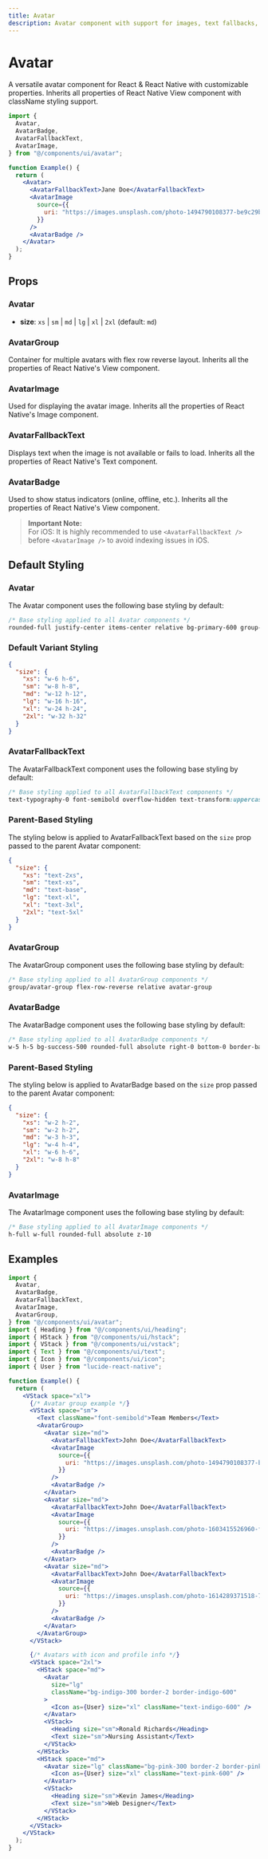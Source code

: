 ```yaml
---
title: Avatar
description: Avatar component with support for images, text fallbacks, and status indicators.
---
```


# Avatar

A versatile avatar component for React & React Native with customizable properties. Inherits all properties of React Native View component with className styling support.

```jsx
import {
  Avatar,
  AvatarBadge,
  AvatarFallbackText,
  AvatarImage,
} from "@/components/ui/avatar";

function Example() {
  return (
    <Avatar>
      <AvatarFallbackText>Jane Doe</AvatarFallbackText>
      <AvatarImage
        source={{
          uri: "https://images.unsplash.com/photo-1494790108377-be9c29b29330?ixlib=rb-1.2.1&ixid=MnwxMjA3fDB8MHxwaG90by1wYWdlfHx8fGVufDB8fHx8&auto=format&fit=crop&w=687&q=80",
        }}
      />
      <AvatarBadge />
    </Avatar>
  );
}
```

## Props

### Avatar

- **size**: `xs` | `sm` | `md` | `lg` | `xl` | `2xl` (default: `md`)

### AvatarGroup

Container for multiple avatars with flex row reverse layout.
Inherits all the properties of React Native's View component.

### AvatarImage

Used for displaying the avatar image.
Inherits all the properties of React Native's Image component.

### AvatarFallbackText

Displays text when the image is not available or fails to load.
Inherits all the properties of React Native's Text component.

### AvatarBadge

Used to show status indicators (online, offline, etc.).
Inherits all the properties of React Native's View component.

> **Important Note:**  
> For iOS: It is highly recommended to use `<AvatarFallbackText />` before `<AvatarImage />` to avoid indexing issues in iOS.

## Default Styling

### Avatar

<!-- BASE_STYLE_START -->

The Avatar component uses the following base styling by default:

```css
/* Base styling applied to all Avatar components */
rounded-full justify-center items-center relative bg-primary-600 group-[.avatar-group]/avatar-group:-ml-2.5
```

<!-- BASE_STYLE_END -->

### Default Variant Styling

<!-- VARIANT_STYLES_START -->

```json
{
  "size": {
    "xs": "w-6 h-6",
    "sm": "w-8 h-8",
    "md": "w-12 h-12",
    "lg": "w-16 h-16",
    "xl": "w-24 h-24",
    "2xl": "w-32 h-32"
  }
}
```

<!-- VARIANT_STYLES_END -->

### AvatarFallbackText

<!-- BASE_STYLE_START -->

The AvatarFallbackText component uses the following base styling by default:

```css
/* Base styling applied to all AvatarFallbackText components */
text-typography-0 font-semibold overflow-hidden text-transform:uppercase web:cursor-default
```

<!-- BASE_STYLE_END -->

### Parent-Based Styling

The styling below is applied to AvatarFallbackText based on the `size` prop passed to the parent Avatar component:

```json
{
  "size": {
    "xs": "text-2xs",
    "sm": "text-xs",
    "md": "text-base",
    "lg": "text-xl",
    "xl": "text-3xl",
    "2xl": "text-5xl"
  }
}
```

### AvatarGroup

<!-- BASE_STYLE_START -->

The AvatarGroup component uses the following base styling by default:

```css
/* Base styling applied to all AvatarGroup components */
group/avatar-group flex-row-reverse relative avatar-group
```

<!-- BASE_STYLE_END -->

### AvatarBadge

<!-- BASE_STYLE_START -->

The AvatarBadge component uses the following base styling by default:

```css
/* Base styling applied to all AvatarBadge components */
w-5 h-5 bg-success-500 rounded-full absolute right-0 bottom-0 border-background-0 border-2
```

<!-- BASE_STYLE_END -->

### Parent-Based Styling

The styling below is applied to AvatarBadge based on the `size` prop passed to the parent Avatar component:

```json
{
  "size": {
    "xs": "w-2 h-2",
    "sm": "w-2 h-2",
    "md": "w-3 h-3",
    "lg": "w-4 h-4",
    "xl": "w-6 h-6",
    "2xl": "w-8 h-8"
  }
}
```

### AvatarImage

<!-- BASE_STYLE_START -->

The AvatarImage component uses the following base styling by default:

```css
/* Base styling applied to all AvatarImage components */
h-full w-full rounded-full absolute z-10
```

<!-- BASE_STYLE_END -->

## Examples

```jsx
import {
  Avatar,
  AvatarBadge,
  AvatarFallbackText,
  AvatarImage,
  AvatarGroup,
} from "@/components/ui/avatar";
import { Heading } from "@/components/ui/heading";
import { HStack } from "@/components/ui/hstack";
import { VStack } from "@/components/ui/vstack";
import { Text } from "@/components/ui/text";
import { Icon } from "@/components/ui/icon";
import { User } from "lucide-react-native";

function Example() {
  return (
    <VStack space="xl">
      {/* Avatar group example */}
      <VStack space="sm">
        <Text className="font-semibold">Team Members</Text>
        <AvatarGroup>
          <Avatar size="md">
            <AvatarFallbackText>John Doe</AvatarFallbackText>
            <AvatarImage
              source={{
                uri: "https://images.unsplash.com/photo-1494790108377-be9c29b29330?ixlib=rb-1.2.1&ixid=MnwxMjA3fDB8MHxwaG90by1wYWdlfHx8fGVufDB8fHx8&auto=format&fit=crop&w=687&q=80",
              }}
            />
            <AvatarBadge />
          </Avatar>
          <Avatar size="md">
            <AvatarFallbackText>John Doe</AvatarFallbackText>
            <AvatarImage
              source={{
                uri: "https://images.unsplash.com/photo-1603415526960-f7e0328c63b1?ixlib=rb-1.2.1&ixid=MnwxMjA3fDB8MHxwaG90by1wYWdlfHx8fGVufDB8fHx8&auto=format&fit=crop&w=1470&q=80",
              }}
            />
            <AvatarBadge />
          </Avatar>
          <Avatar size="md">
            <AvatarFallbackText>John Doe</AvatarFallbackText>
            <AvatarImage
              source={{
                uri: "https://images.unsplash.com/photo-1614289371518-722f2615943d?ixlib=rb-1.2.1&ixid=MnwxMjA3fDB8MHxwaG90by1wYWdlfHx8fGVufDB8fHx8&auto=format&fit=crop&w=687&q=80",
              }}
            />
            <AvatarBadge />
          </Avatar>
        </AvatarGroup>
      </VStack>

      {/* Avatars with icon and profile info */}
      <VStack space="2xl">
        <HStack space="md">
          <Avatar
            size="lg"
            className="bg-indigo-300 border-2 border-indigo-600"
          >
            <Icon as={User} size="xl" className="text-indigo-600" />
          </Avatar>
          <VStack>
            <Heading size="sm">Ronald Richards</Heading>
            <Text size="sm">Nursing Assistant</Text>
          </VStack>
        </HStack>
        <HStack space="md">
          <Avatar size="lg" className="bg-pink-300 border-2 border-pink-600">
            <Icon as={User} size="xl" className="text-pink-600" />
          </Avatar>
          <VStack>
            <Heading size="sm">Kevin James</Heading>
            <Text size="sm">Web Designer</Text>
          </VStack>
        </HStack>
      </VStack>
    </VStack>
  );
}
```
